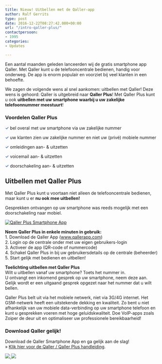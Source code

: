 ```yaml
---
title: Nieuw! Uitbellen met de Qaller-app
author: Ralf Gerrits
type: post
date: 2016-12-22T08:27:42.000+00:00
url: "/intro-qaller-plus/"
contactpersoon:
- 1995
categories:
- Updates

---
```

Een aantal maanden geleden lanceerden wij de gratis smartphone app Qaller. Met Qaller kunt u de telefooncentrale bedienen, handig voor onderweg. De app is enorm populair en voorziet bij veel klanten in een behoefte.

<!--more-->

We zagen de volgende wens al snel aankomen: uitbellen met Qaller! Deze wens is gehoord: Qaller is uitgebreid naar **Qaller Plus**! Met Qaller Plus kunt u ook **uitbellen met uw smartphone waarbij u uw zakelijke telefoonnummer meestuurt**!

### Voordelen Qaller Plus

<span style="color:#5184c4"><strong>✓</strong></span> bel overal met uw smartphone via uw zakelijke nummer

<span style="color:#5184c4"><strong>✓</strong></span> uw klanten zien uw zakelijke nummer en niet uw (privé) mobiele nummer

<span style="color:#5184c4"><strong>✓</strong></span> omleidingen aan- & uitzetten

<span style="color:#5184c4"><strong>✓</strong></span> voicemail aan- & uitzetten

<span style="color:#5184c4"><strong>✓</strong></span> doorschakeling aan- & uitzetten

## Uitbellen met Qaller Plus

Met Qaller Plus kunt u voortaan niet alleen de telefooncentrale bedienen, maar kunt u er **nu ook mee uitbellen!**

Gesprekken ontvangen op uw smartphone was reeds mogelijk met een doorschakeling naar mobiel.

<a href="https://www.callvoiptelefonie.nl/qaller/"><img src="https://res.cloudinary.com/callvoip/image/upload/v1556647042/Manual_Qaller_screenprint_2_250x445.png" alt="Qaller Plus Smartphone App" class="alignright size-full" /></a>

<b>Neem Qaller Plus in enkele minuten in gebruik: </b><br /> 1. Download de Qaller App (<a href="https://www.qallerapp.com" target="_blank">www.qallerapp.com</a>)<br /> 2. Login op de centrale onder met uw eigen gebruikers-login<br /> 3. Activeer de app (QR-code of nummercode)<br /> 4. Schakel Qaller Plus in bij uw gebruikersdetails op de centrale (beheerder)<br /> 5. Start gelijk met bedienen en uitbellen!

<b>Toelichting uitbellen met Qaller Plus </b><br /> Wilt u uitbellen vanaf uw smartphone? Toets het nummer in.<br /> U ontvangt een inkomend gesprek op uw smartphone, neem deze aan.<br /> Gelijk wordt er een uitgaand gesprek opgezet naar het nummer dat u wilt bellen.

Qaller Plus belt uit via het mobiele netwerk, niet via 3G/4G internet. Het GSM-netwerk heeft een uitstekende dekking en kwaliteit. Zo bent u niet afhankelijk van uw mobiele data-verbinding op uw smartphone telefoon en kunt u gesprekken voeren met hoge geluidskwaliteit. Doe VoIP-apps zoals Zoiper de deur uit en optimaliseer uw professionele bereikbaarheid!

### Download Qaller gelijk!

Download de Qaller Smartphone App en ga gelijk aan de slag!<br /> &raquo; <a href="https://www.simmpl.nl/downloads/Simmpl_handleiding_qaller_mobile_app.pdf" target="_blank">Klik hier voor de Qaller / Qaller Plus handleiding</a>.


<a href="https://itunes.apple.com/us/app/qaller/id1140548146?mt=8" target="_blank">
<img src="https://res.cloudinary.com/callvoip/image/upload/v1556647042/App-Stroe.png" class="aligncenter size-full" />
</a>

<a href="https://play.google.com/store/apps/details?id=com.digifoon.qaller" target="_blank">
<img src="https://res.cloudinary.com/callvoip/image/upload/v1556647042/Play-Store.png" class="alignright size-large" />
</a>